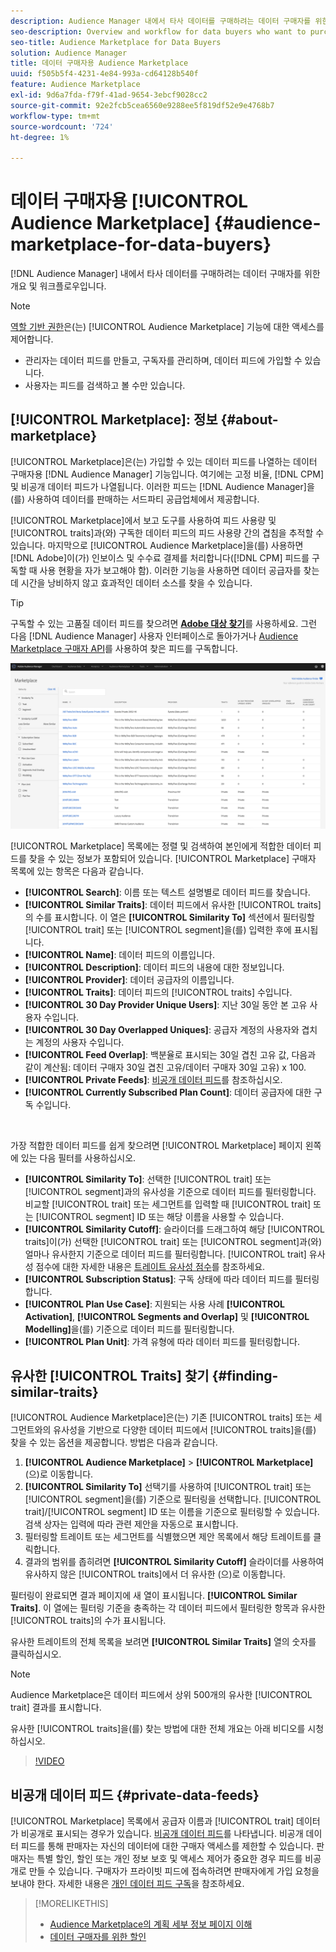 ```yaml
---
description: Audience Manager 내에서 타사 데이터를 구매하려는 데이터 구매자를 위한 개요 및 워크플로
seo-description: Overview and workflow for data buyers who want to purchase third-party data from within Audience Manager
seo-title: Audience Marketplace for Data Buyers
solution: Audience Manager
title: 데이터 구매자용 Audience Marketplace
uuid: f505b5f4-4231-4e84-993a-cd64128b540f
feature: Audience Marketplace
exl-id: 9d6a7fda-f79f-41ad-9654-3ebcf9028cc2
source-git-commit: 92e2fcb5cea6560e9288ee5f819df52e9e4768b7
workflow-type: tm+mt
source-wordcount: '724'
ht-degree: 1%

---
```


# 데이터 구매자용 [!UICONTROL Audience Marketplace] {#audience-marketplace-for-data-buyers}

[!DNL Audience Manager] 내에서 타사 데이터를 구매하려는 데이터 구매자를 위한 개요 및 워크플로우입니다.

>[!NOTE]
>[역할 기반 권한](../../../reporting/reports-dashboard.md)은(는) [!UICONTROL Audience Marketplace] 기능에 대한 액세스를 제어합니다.
>
>* 관리자는 데이터 피드를 만들고, 구독자를 관리하며, 데이터 피드에 가입할 수 있습니다.
>* 사용자는 피드를 검색하고 볼 수만 있습니다.

## [!UICONTROL Marketplace]: 정보 {#about-marketplace}

[!UICONTROL Marketplace]은(는) 가입할 수 있는 데이터 피드를 나열하는 데이터 구매자용 [!DNL Audience Manager] 기능입니다. 여기에는 고정 비율, [!DNL CPM] 및 비공개 데이터 피드가 나열됩니다. 이러한 피드는 [!DNL Audience Manager]을(를) 사용하여 데이터를 판매하는 서드파티 공급업체에서 제공합니다.

[!UICONTROL Marketplace]에서 보고 도구를 사용하여 피드 사용량 및 [!UICONTROL traits]과(와) 구독한 데이터 피드의 피드 사용량 간의 겹침을 추적할 수 있습니다. 마지막으로 [!UICONTROL Audience Marketplace]을(를) 사용하면 [!DNL Adobe]이(가) 인보이스 및 수수료 결제를 처리합니다([!DNL CPM] 피드를 구독할 때 사용 현황을 자가 보고해야 함). 이러한 기능을 사용하면 데이터 공급자를 찾는 데 시간을 낭비하지 않고 효과적인 데이터 소스를 찾을 수 있습니다.

>[!TIP]
>
>구독할 수 있는 고품질 데이터 피드를 찾으려면 **[Adobe 대상 찾기](https://www.adobe-audience-finder.com/)**&#x200B;를 사용하세요. 그런 다음 [!DNL Audience Manager] 사용자 인터페이스로 돌아가거나 [Audience Marketplace 구매자 API](https://bank.demdex.com/portal/swagger/index.html#/Audience_Marketplace_Buyer_API)를 사용하여 찾은 피드를 구독합니다.

![구매자-마켓플레이스-개요](assets/buyer-marketplace-overview.png)

[!UICONTROL Marketplace] 목록에는 정렬 및 검색하여 본인에게 적합한 데이터 피드를 찾을 수 있는 정보가 포함되어 있습니다. [!UICONTROL Marketplace] 구매자 목록에 있는 항목은 다음과 같습니다.

* **[!UICONTROL Search]**: 이름 또는 텍스트 설명별로 데이터 피드를 찾습니다.
* **[!UICONTROL Similar Traits]**: 데이터 피드에서 유사한 [!UICONTROL traits]의 수를 표시합니다. 이 열은 **[!UICONTROL Similarity To]** 섹션에서 필터링할 [!UICONTROL trait] 또는 [!UICONTROL segment]을(를) 입력한 후에 표시됩니다.
* **[!UICONTROL Name]**: 데이터 피드의 이름입니다.
* **[!UICONTROL Description]**: 데이터 피드의 내용에 대한 정보입니다.
* **[!UICONTROL Provider]**: 데이터 공급자의 이름입니다.
* **[!UICONTROL Traits]**: 데이터 피드의 [!UICONTROL traits] 수입니다.
* **[!UICONTROL 30 Day Provider Unique Users]**: 지난 30일 동안 본 고유 사용자 수입니다.
* **[!UICONTROL 30 Day Overlapped Uniques]**: 공급자 계정의 사용자와 겹치는 계정의 사용자 수입니다.
* **[!UICONTROL Feed Overlap]**: 백분율로 표시되는 30일 겹친 고유 값, 다음과 같이 계산됨: 데이터 구매자 30일 겹친 고유/데이터 구매자 30일 고유) x 100.
* **[!UICONTROL Private Feeds]**: [비공개 데이터 피드](../../../features/audience-marketplace/marketplace-private-feeds.md)를 참조하십시오.
* **[!UICONTROL Currently Subscribed Plan Count]**: 데이터 공급자에 대한 구독 수입니다.

 

가장 적합한 데이터 피드를 쉽게 찾으려면 [!UICONTROL Marketplace] 페이지 왼쪽에 있는 다음 필터를 사용하십시오.

* **[!UICONTROL Similarity To]**: 선택한 [!UICONTROL trait] 또는 [!UICONTROL segment]과의 유사성을 기준으로 데이터 피드를 필터링합니다. 비교할 [!UICONTROL trait] 또는 세그먼트를 입력할 때 [!UICONTROL trait] 또는 [!UICONTROL segment] ID 또는 해당 이름을 사용할 수 있습니다.
* **[!UICONTROL Similarity Cutoff]**: 슬라이더를 드래그하여 해당 [!UICONTROL traits]이(가) 선택한 [!UICONTROL trait] 또는 [!UICONTROL segment]과(와) 얼마나 유사한지 기준으로 데이터 피드를 필터링합니다. [!UICONTROL trait] 유사성 점수에 대한 자세한 내용은 [트레이트 유사성 점수](../../segments/trait-recommendations.md#trait-similarity-score)를 참조하세요.
* **[!UICONTROL Subscription Status]**: 구독 상태에 따라 데이터 피드를 필터링합니다.
* **[!UICONTROL Plan Use Case]**: 지원되는 사용 사례 **[!UICONTROL Activation]**, **[!UICONTROL Segments and Overlap]** 및 **[!UICONTROL Modelling]**&#x200B;을(를) 기준으로 데이터 피드를 필터링합니다.
* **[!UICONTROL Plan Unit]**: 가격 유형에 따라 데이터 피드를 필터링합니다.

## 유사한 [!UICONTROL Traits] 찾기 {#finding-similar-traits}

[!UICONTROL Audience Marketplace]은(는) 기존 [!UICONTROL traits] 또는 세그먼트와의 유사성을 기반으로 다양한 데이터 피드에서 [!UICONTROL traits]을(를) 찾을 수 있는 옵션을 제공합니다. 방법은 다음과 같습니다.

1. **[!UICONTROL Audience Marketplace]** > **[!UICONTROL Marketplace]**(으)로 이동합니다.
2. **[!UICONTROL Similarity To]** 선택기를 사용하여 [!UICONTROL trait] 또는 [!UICONTROL segment]을(를) 기준으로 필터링을 선택합니다. [!UICONTROL trait]/[!UICONTROL segment] ID 또는 이름을 기준으로 필터링할 수 있습니다. 검색 상자는 입력에 따라 관련 제안을 자동으로 표시합니다.
3. 필터링할 트레이트 또는 세그먼트를 식별했으면 제안 목록에서 해당 트레이트를 클릭합니다.
4. 결과의 범위를 좁히려면 **[!UICONTROL Similarity Cutoff]** 슬라이더를 사용하여 유사하지 않은 [!UICONTROL traits]에서 더 유사한 (으)로 이동합니다.

필터링이 완료되면 결과 페이지에 새 열이 표시됩니다. **[!UICONTROL Similar Traits]**. 이 열에는 필터링 기준을 충족하는 각 데이터 피드에서 필터링한 항목과 유사한 [!UICONTROL traits]의 수가 표시됩니다.

유사한 트레이트의 전체 목록을 보려면 **[!UICONTROL Similar Traits]** 열의 숫자를 클릭하십시오.

>[!NOTE]
>
> Audience Marketplace은 데이터 피드에서 상위 500개의 유사한 [!UICONTROL trait] 결과를 표시합니다.

유사한 [!UICONTROL traits]을(를) 찾는 방법에 대한 전체 개요는 아래 비디오를 시청하십시오.

>[!VIDEO](https://video.tv.adobe.com/v/29370/)

## 비공개 데이터 피드 {#private-data-feeds}

[!UICONTROL Marketplace] 목록에서 공급자 이름과 [!UICONTROL trait] 데이터가 비공개로 표시되는 경우가 있습니다. [비공개 데이터 피드](../../../features/audience-marketplace/marketplace-private-feeds.md)를 나타냅니다. 비공개 데이터 피드를 통해 판매자는 자신의 데이터에 대한 구매자 액세스를 제한할 수 있습니다. 판매자는 특별 할인, 할인 또는 개인 정보 보호 및 액세스 제어가 중요한 경우 피드를 비공개로 만들 수 있습니다. 구매자가 프라이빗 피드에 접속하려면 판매자에게 가입 요청을 보내야 한다. 자세한 내용은 [개인 데이터 피드 구독](../../../features/audience-marketplace/marketplace-data-buyers/marketplace-manage-subscriptions.md#subscript-private-data-feed)을 참조하세요.

>[!MORELIKETHIS]
>
>* [Audience Marketplace의 계획 세부 정보 페이지 이해](../../../features/audience-marketplace/marketplace-data-buyers/marketplace-manage-subscriptions.md#marketplace-buyer-details)
>* [데이터 구매자를 위한 할인](../../../features/audience-marketplace/marketplace-data-buyers/marketplace-manage-subscriptions.md#buyer-discount)
